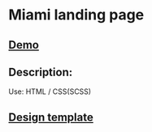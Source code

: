 # Miami landing page

## [Demo](https://ivanshulhan.github.io/miami-landing/)

## Description:
  Use: HTML / CSS(SCSS)

## [Design template](https://www.figma.com/file/nHz8bflIwJaWP3P99vKTH5/miami_home_new?node-id=16033%3A3)
